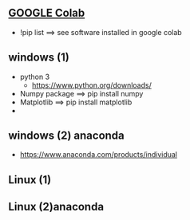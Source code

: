 
## [GOOGLE Colab](https://colab.research.google.com/notebooks/welcome.ipynb?hl=zh-tw)
- !pip list  ==> see software installed in google colab


## windows (1)
- python 3
  - https://www.python.org/downloads/ 
- Numpy package ==> pip install numpy
- Matplotlib ==> pip install matplotlib
- 
## windows (2) anaconda
- https://www.anaconda.com/products/individual


## Linux (1) 
## Linux (2)anaconda

